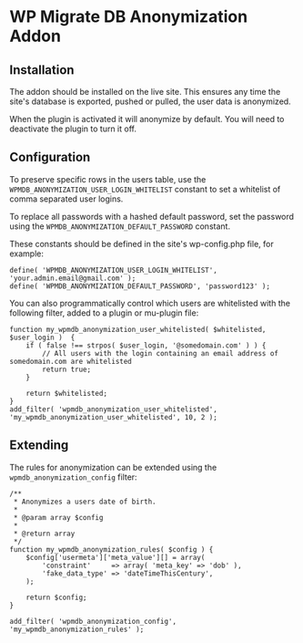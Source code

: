 WP Migrate DB Anonymization Addon
==========================================

## Installation

The addon should be installed on the live site. This ensures any time the site's database is exported, pushed or pulled, the user data is anonymized.

When the plugin is activated it will anonymize by default. You will need to deactivate the plugin to turn it off.

## Configuration

To preserve specific rows in the users table, use the `WPMDB_ANONYMIZATION_USER_LOGIN_WHITELIST` constant to set a whitelist of comma separated user logins.

To replace all passwords with a hashed default password, set the password using the `WPMDB_ANONYMIZATION_DEFAULT_PASSWORD` constant.

These constants should be defined in the site's wp-config.php file, for example:

    define( 'WPMDB_ANONYMIZATION_USER_LOGIN_WHITELIST', 'your.admin.email@gmail.com' );
    define( 'WPMDB_ANONYMIZATION_DEFAULT_PASSWORD', 'password123' );
    
You can also programmatically control which users are whitelisted with the following filter, added to a plugin or mu-plugin file:

    function my_wpmdb_anonymization_user_whitelisted( $whitelisted, $user_login )  {
        if ( false !== strpos( $user_login, '@somedomain.com' ) ) {
            // All users with the login containing an email address of somedomain.com are whitelisted
            return true;
        }
        
        return $whitelisted;
    }
    add_filter( 'wpmdb_anonymization_user_whitelisted', 'my_wpmdb_anonymization_user_whitelisted', 10, 2 );
    
## Extending

The rules for anonymization can be extended using the `wpmdb_anonymization_config` filter:

    /**
     * Anonymizes a users date of birth.
     *
     * @param array $config
     *
     * @return array
     */
    function my_wpmdb_anonymization_rules( $config ) {
        $config['usermeta']['meta_value'][] = array(
            'constraint'     => array( 'meta_key' => 'dob' ),
            'fake_data_type' => 'dateTimeThisCentury',
        );

        return $config;
    }
    
    add_filter( 'wpmdb_anonymization_config', 'my_wpmdb_anonymization_rules' );
